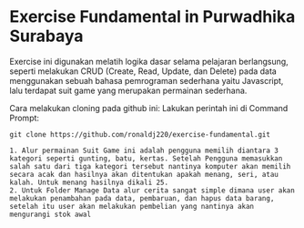 # Exercise Fundamental in Purwadhika Surabaya

Exercise ini digunakan melatih logika dasar selama pelajaran berlangsung, seperti melakukan CRUD (Create, Read, Update, dan Delete) pada data menggunakan sebuah bahasa pemrograman sederhana yaitu Javascript, lalu terdapat suit game yang merupakan permainan sederhana.

Cara melakukan cloning pada github ini:
Lakukan perintah ini di Command Prompt:
```command prompt
git clone https://github.com/ronaldj220/exercise-fundamental.git

1. Alur permainan Suit Game ini adalah pengguna memilih diantara 3 kategori seperti gunting, batu, kertas. Setelah Pengguna memasukkan salah satu dari tiga kategori tersebut nantinya komputer akan memilih secara acak dan hasilnya akan ditentukan apakah menang, seri, atau kalah. Untuk menang hasilnya dikali 25.
2. Untuk Folder Manage Data alur cerita sangat simple dimana user akan melakukan penambahan pada data, pembaruan, dan hapus data barang, setelah itu user akan melakukan pembelian yang nantinya akan mengurangi stok awal
